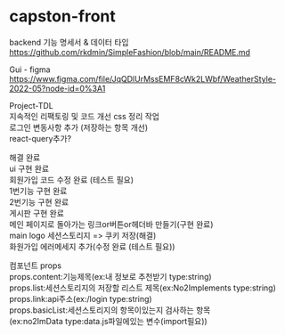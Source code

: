 # capston-front

backend 기능 명세서 & 데이터 타입
https://github.com/rkdmin/SimpleFashion/blob/main/README.md  
  
  
Gui - figma  
https://www.figma.com/file/JqQDlUrMssEMF8cWk2LWbf/WeatherStyle-2022-05?node-id=0%3A1


Project-TDL  
지속적인 리팩토링 및 코드 개선 
css 정리 작업  
로그인 변동사항 추가 (저장하는 항목 개선)  
react-query추가?  


해결 완료  
ui 구현 완료  
회원가입 코드 수정 완료 (테스트 필요)  
1번기능 구현 완료    
2번기능 구현 완료    
게시판 구현 완료       
메인 페이지로 돌아가는 링크or버튼or헤더바 만들기(구현 완료)    
main logo 세션스토리지 => 쿠키 저장(해결)    
화원가입 에러메세지 추가(수정 완료 (테스트 필요))      

컴포넌트 props   
props.content:기능제목(ex:내 정보로 추천받기 type:string)  
props.list:세션스토리지의 저장할 리스트 제목(ex:No2Implements type:string)  
props.link:api주소(ex:/login type:string)  
props.basicList:세션스토리지의 항목이있는지 검사하는 항목  
(ex:no2ImData type:data.js파일에있는 변수(import필요))    




